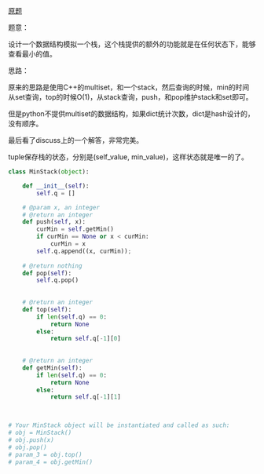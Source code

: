 [原题](https://leetcode.com/problems/min-stack/)

题意：

设计一个数据结构模拟一个栈，这个栈提供的额外的功能就是在任何状态下，能够查看最小的值。

思路：

原来的思路是使用C++的multiset，和一个stack，然后查询的时候，min的时间从set查询，top的时候O(1)，从stack查询，push，和pop维护stack和set即可。

但是python不提供multiset的数据结构，如果dict统计次数，dict是hash设计的，没有顺序。

最后看了discuss上的一个解答，非常完美。

tuple保存栈的状态，分别是(self_value, min_value)，这样状态就是唯一的了。

```Python
class MinStack(object):

    def __init__(self):
        self.q = []

    # @param x, an integer
    # @return an integer
    def push(self, x):
        curMin = self.getMin()
        if curMin == None or x < curMin:
            curMin = x
        self.q.append((x, curMin));
    
    # @return nothing
    def pop(self):
        self.q.pop()
    
    
    # @return an integer
    def top(self):
        if len(self.q) == 0:
            return None
        else:
            return self.q[-1][0]
    
    
    # @return an integer
    def getMin(self):
        if len(self.q) == 0:
            return None
        else:
            return self.q[-1][1]
        


# Your MinStack object will be instantiated and called as such:
# obj = MinStack()
# obj.push(x)
# obj.pop()
# param_3 = obj.top()
# param_4 = obj.getMin()
```

